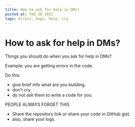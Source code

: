 ```yaml
---
title: How to ask for help in DMs?
posted_at: feb 28 2023
tags: errors, bugs, help, cry
---
```


# How to ask for help in DMs?

Things you should do when you ask for help in DMs?

Example: you are getting errors in the code.

Do this:

- give brief info what are you building.
- don't cry.
- do not ask them to write a code for you.

PEOPLE ALWAYS FORGET THIS

- Share the repository link or share your code in GitHub gist.
- also, share your logs.
